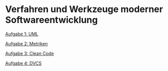 # Verfahren und Werkzeuge moderner Softwareentwicklung

[Aufgabe 1: UML](Exercise%201%20-%20UML)

[Aufgabe 2: Metriken](Exercise%202%20-%20Metriken)

[Aufgabe 3: Clean Code](Exercise%203%20-%20Clean%20Code)

[Aufgabe 4: DVCS](Exercise%204%20-%20DVCS)

